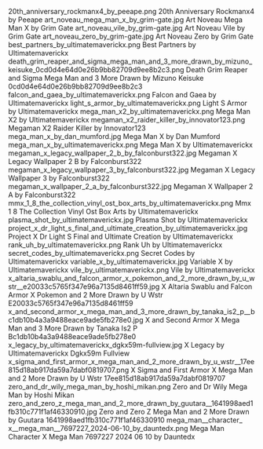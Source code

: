 20th_anniversary_rockmanx4_by_peeape.png 20th Anniversary Rockmanx4 by Peeape
art_noveau_mega_man_x_by_grim-gate.jpg Art Noveau Mega Man X by Grim Gate
art_noveau_vile_by_grim-gate.jpg Art Noveau Vile by Grim Gate
art_noveau_zero_by_grim-gate.jpg Art Noveau Zero by Grim Gate
best_partners_by_ultimatemaverickx.png Best Partners by Ultimatemaverickx
death_grim_reaper_and_sigma_mega_man_and_3_more_drawn_by_mizuno_keisuke_0cd0d4e64d0e26b9bb82709d9ee8b2c3.png Death Grim Reaper and Sigma Mega Man and 3 More Drawn by Mizuno Keisuke 0cd0d4e64d0e26b9bb82709d9ee8b2c3
falcon_and_gaea_by_ultimatemaverickx.png Falcon and Gaea by Ultimatemaverickx
light_s_armor_by_ultimatemaverickx.png Light S Armor by Ultimatemaverickx
mega_man_x2_by_ultimatemaverickx.png Mega Man X2 by Ultimatemaverickx
megaman_x2_raider_killer_by_innovator123.png Megaman X2 Raider Killer by Innovator123
mega_man_x_by_dan_mumford.jpg Mega Man X by Dan Mumford
mega_man_x_by_ultimatemaverickx.png Mega Man X by Ultimatemaverickx
megaman_x_legacy_wallpaper_2_b_by_falconburst322.jpg Megaman X Legacy Wallpaper 2 B by Falconburst322
megaman_x_legacy_wallpaper_3_by_falconburst322.jpg Megaman X Legacy Wallpaper 3 by Falconburst322
megaman_x_wallpaper_2_a_by_falconburst322.jpg Megaman X Wallpaper 2 A by Falconburst322
mmx_1_8_the_collection_vinyl_ost_box_arts_by_ultimatemaverickx.png Mmx 1 8 The Collection Vinyl Ost Box Arts by Ultimatemaverickx
plasma_shot_by_ultimatemaverickx.jpg Plasma Shot by Ultimatemaverickx
project_x_dr_light_s_final_and_ultimate_creation_by_ultimatemaverickx.jpg Project X Dr Light S Final and Ultimate Creation by Ultimatemaverickx
rank_uh_by_ultimatemaverickx.png Rank Uh by Ultimatemaverickx
secret_codes_by_ultimatemaverickx.png Secret Codes by Ultimatemaverickx
variable_x_by_ultimatemaverickx.jpg Variable X by Ultimatemaverickx
vile_by_ultimatemaverickx.png Vile by Ultimatemaverickx
x_altaria_swablu_and_falcon_armor_x_pokemon_and_2_more_drawn_by_u_wstr__e20033c5765f347e96a7135d8461ff59.jpg X Altaria Swablu and Falcon Armor X Pokemon and 2 More Drawn by U Wstr  E20033c5765f347e96a7135d8461ff59
x_and_second_armor_x_mega_man_and_3_more_drawn_by_tanaka_is2_p__bc1db10b4a3a9488eace9ade5fb278e0.jpg X and Second Armor X Mega Man and 3 More Drawn by Tanaka Is2 P  Bc1db10b4a3a9488eace9ade5fb278e0
x_legacy_by_ultimatemaverickx_dgkx59m-fullview.jpg X Legacy by Ultimatemaverickx Dgkx59m Fullview
x_sigma_and_first_armor_x_mega_man_and_2_more_drawn_by_u_wstr__17ee815d18ab917da59a7dabf0819707.png X Sigma and First Armor X Mega Man and 2 More Drawn by U Wstr  17ee815d18ab917da59a7dabf0819707
zero_and_dr_wily_mega_man_by_hoshi_mikan.png Zero and Dr Wily Mega Man by Hoshi Mikan
zero_and_zero_z_mega_man_and_2_more_drawn_by_guutara__1641998aed1fb310c771f1af46330910.jpg Zero and Zero Z Mega Man and 2 More Drawn by Guutara  1641998aed1fb310c771f1af46330910
mega_man__character_ x__mega_man__7697227_2024-06-10_by_dauntedx.png Mega Man  Character  X  Mega Man  7697227 2024 06 10 by Dauntedx
